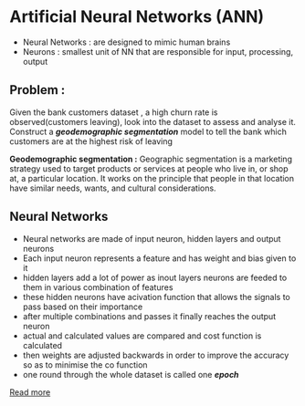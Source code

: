 # Artificial Neural Networks (ANN)
* Neural Networks : are designed to mimic human brains 
* Neurons : smallest unit of NN that are responsible for input, processing, output

## Problem : 
Given the bank customers dataset , a high churn rate is observed(customers leaving), look into the dataset to assess and analyse it.
Construct a **_geodemographic segmentation_** model to tell the bank which customers are at the highest risk of leaving

**Geodemographic segmentation :** Geographic segmentation is a marketing strategy used to target products or services at people who live in, or shop at, a particular location. It works on the principle that people in that location have similar needs, wants, and cultural considerations.

  ## Neural Networks
  * Neural networks are made of input neuron, hidden layers and output neurons
  * Each input neuron represents a feature and has weight and bias given to it
  * hidden layers add a lot of power as inout layers neurons are feeded to them in various combination of features
  * these hidden neurons have acivation function that allows the signals to pass based on their importance
  * after multiple combinations and passes it finally reaches the output neuron
  * actual and calculated values are compared and cost function is calculated
  * then weights are adjusted backwards in order to improve the accuracy so as to minimise the co function
  * one round through the whole dataset is called one **_epoch_**

  [Read more](https://www.geeksforgeeks.org/artificial-neural-networks-and-its-applications/)
  
